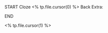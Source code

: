 START
Cloze
<% tp.file.cursor(0) %>
Back Extra: 
<!--ID: 1658454279964-->
END

<% tp.file.cursor(1) %>